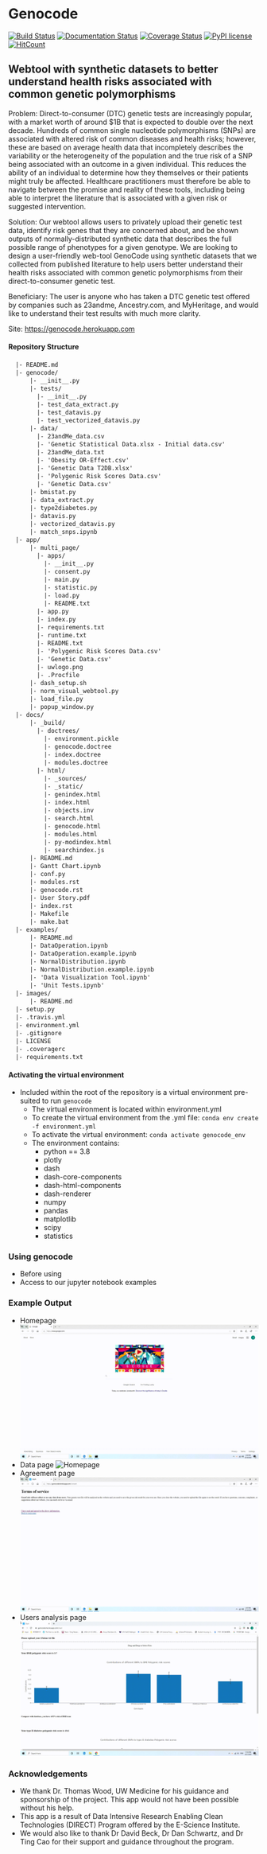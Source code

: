 # Genocode
[![Build Status](https://travis-ci.org/Genes-N-Risks/genocode.svg?branch=master)](https://travis-ci.org/Genes-N-Risks/genocode)
[![Documentation Status](https://readthedocs.org/projects/genocode/badge/?version=latest)](https://genocode.readthedocs.io/en/latest/?badge=latest)
[![Coverage Status](https://coveralls.io/repos/github/Genes-N-Risks/genocode/badge.svg?branch=master)](https://coveralls.io/github/Genes-N-Risks/genocode?branch=master)
[![PyPI license](https://img.shields.io/pypi/l/ansicolortags.svg)](https://pypi.python.org/pypi/ansicolortags/)
[![HitCount](http://hits.dwyl.com/Genes-N-Risks/genocode.svg)](http://hits.dwyl.com/Genes-N-Risks/genocode)
## Webtool with synthetic datasets to better understand health risks associated with common genetic polymorphisms

Problem: Direct-to-consumer (DTC) genetic tests are increasingly popular, with a market worth of around $1B that is expected to double over the next decade. Hundreds of common single nucleotide polymorphisms (SNPs) are associated with altered risk of common diseases and health risks; however, these are based on average health data that incompletely describes the variability or the heterogeneity of the population and the true risk of a SNP being associated with an outcome in a given individual. This reduces the ability of an individual to determine how they themselves or their patients might truly be affected. Healthcare practitioners must therefore be able to navigate between the promise and reality of these tools, including being able to interpret the literature that is associated with a given risk or suggested intervention.

Solution: Our webtool allows users to privately upload their genetic test data, identify risk genes that they are concerned about, and be shown outputs of normally-distributed synthetic data that describes the full possible range of phenotypes for a given genotype. We are looking to design a user-friendly web-tool GenoCode using synthetic datasets that we collected from published literature to help users better understand their health risks associated with common genetic polymorphisms from their direct-to-consumer genetic test.

Beneficiary: The user is anyone who has taken a DTC genetic test offered by companies such as 23andme, Ancestry.com, and MyHeritage, and would like to understand their test results with much more clarity.

Site: https://genocode.herokuapp.com

#### Repository Structure
```
  |- README.md
  |- genocode/
      |- __init__.py
      |- tests/
        |- __init__.py
        |- test_data_extract.py
        |- test_datavis.py
        |- test_vectorized_datavis.py
      |- data/
        |- 23andMe_data.csv 
        |- 'Genetic Statistical Data.xlsx - Initial data.csv' 
        |- 23andMe_data.txt 
        |- 'Obesity OR-Effect.csv'
        |- 'Genetic Data T2DB.xlsx'
        |- 'Polygenic Risk Scores Data.csv'
        |- 'Genetic Data.csv'
      |- bmistat.py
      |- data_extract.py
      |- type2diabetes.py
      |- datavis.py
      |- vectorized_datavis.py
      |- match_snps.ipynb	
  |- app/
      |- multi_page/
        |- apps/
          |- __init__.py
          |- consent.py
          |- main.py
          |- statistic.py
          |- load.py
          |- README.txt
        |- app.py
        |- index.py
        |- requirements.txt
        |- runtime.txt
        |- README.txt
        |- 'Polygenic Risk Scores Data.csv'
        |- 'Genetic Data.csv'
        |- uwlogo.png
        |- .Procfile
      |- dash_setup.sh
      |- norm_visual_webtool.py
      |- load_file.py
      |- popup_window.py
  |- docs/
      |- _build/
        |- doctrees/
          |- environment.pickle
          |- genocode.doctree
          |- index.doctree
          |- modules.doctree
        |- html/
          |- _sources/
          |- _static/
          |- genindex.html
          |- index.html    
          |- objects.inv
          |- search.html
          |- genocode.html  
          |- modules.html  
          |- py-modindex.html 
          |- searchindex.js
      |- README.md
      |- Gantt Chart.ipynb
      |- conf.py
      |- modules.rst
      |- genocode.rst
      |- User Story.pdf
      |- index.rst
      |- Makefile
      |- make.bat
  |- examples/
      |- README.md
      |- DataOperation.ipynb
      |- DataOperation.example.ipynb
      |- NormalDistribution.ipynb
      |- NormalDistribution.example.ipynb
      |- 'Data Visualization Tool.ipynb'
      |- 'Unit Tests.ipynb'
  |- images/
      |- README.md
  |- setup.py
  |- .travis.yml
  |- environment.yml
  |- .gitignore
  |- LICENSE
  |- .coveragerc
  |- requirements.txt

```

#### Activating the virtual environment
* Included within the root of the repository is a virtual environment
pre-suited to run `genocode`
  * The virtual environment is located within environment.yml
  * To create the virtual environment from the .yml file:
  `conda env create -f environment.yml`
  * To activate the virtual environment:
  `conda activate genocode_env`
  * The environment contains:
    * python == 3.8 
    * plotly
    * dash
    * dash-core-components
    * dash-html-components
    * dash-renderer
    * numpy
    * pandas
    * matplotlib
    * scipy
    * statistics
   

### Using genocode
* Before using
* Access to our jupyter notebook examples

### Example Output 
* Homepage
![Homepage](https://github.com/Genes-N-Risks/genocode/blob/master/images/main_demo.gif)
* Data page
![Homepage](https://github.com/Genes-N-Risks/genocode/blob/master/images/statistic_demo.gif)
* Agreement page
![Homepage](https://github.com/Genes-N-Risks/genocode/blob/master/images/agreement_demo.gif)
* Users analysis page
![Homepage](https://github.com/Genes-N-Risks/genocode/blob/master/images/load_demo.gif)

### Acknowledgements
* We thank Dr. Thomas Wood, UW Medicine for his guidance and sponsorship of the project. This app would not have been possible without his help. 
* This app is a result of Data Intensive Research Enabling Clean Technologies (DIRECT) Program offered by the E-Science Institute. 
* We would also like to thank Dr David Beck, Dr Dan Schwartz, and Dr Ting Cao for their support and guidance throughout the program.
